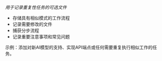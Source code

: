 *用于记录重复性任务的可选文件*
- 存储具有相似模式的工作流程
- 记录需要修改的文件
- 捕获分步流程
- 记录重要注意事项和常见问题

示例：添加对新AI模型的支持、实现API端点或任何需要重复执行相似工作的任务。
